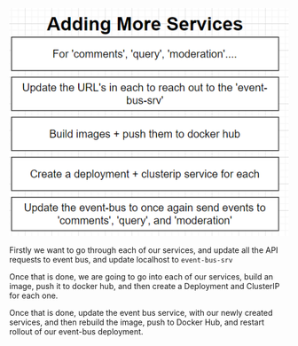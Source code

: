 ![adding-more-services](/doc_assets/screenshots/Docker/adding-more-services.png)

Firstly we want to go through each of our services, and update all the API requests to event bus, and update localhost to `event-bus-srv`

Once that is done, we are going to go into each of our services, build an image, push it to docker hub, and then create a Deployment and ClusterIP for each one.

Once that is done, update the event bus service, with our newly created services, and then rebuild the image, push to Docker Hub, and restart rollout of our event-bus deployment.